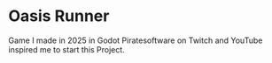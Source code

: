 # Oasis Runner
 Game I made in 2025 in Godot
 Piratesoftware on Twitch and YouTube inspired me to start this Project.
